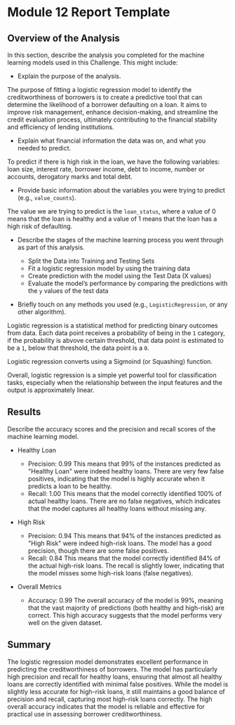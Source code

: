 # Module 12 Report Template

## Overview of the Analysis

In this section, describe the analysis you completed for the machine learning models used in this Challenge. This might include:

* Explain the purpose of the analysis.

The purpose of fitting a logistic regression model to identify the creditworthiness of borrowers is to create a predictive tool that can determine the likelihood of a borrower defaulting on a loan. It aims to improve risk management, enhance decision-making, and streamline the credit evaluation process, ultimately contributing to the financial stability and efficiency of lending institutions.

* Explain what financial information the data was on, and what you needed to predict.

To predict if there is high risk in the loan, we have the following variables: loan size, interest rate, borrower income, debt to income, number or accounts, derogatory marks and total debt.

* Provide basic information about the variables you were trying to predict (e.g., `value_counts`).

The value we are trying to predict is the `loan_status`, where a value of 0 means that the loan is healthy and a value of 1 means that the loan has a high risk of defaulting.

* Describe the stages of the machine learning process you went through as part of this analysis.

    * Split the Data into Training and Testing Sets
    * Fit a logistic regression model by using the training data
    * Create prediction with the model using the Test Data (X values)
    * Evaluate the model’s performance by comparing the predictions with the `y` values of the test data

* Briefly touch on any methods you used (e.g., `LogisticRegression`, or any other algorithm).

Logistic regression is a statistical method for predicting binary outcomes from data. Each data point receives a probability of being in the `1` category, if the probability is abvove certain threshold, that data point is estimated to be a `1`, below that threshold, the data point is a `0`.

Logistic regression converts using a Sigmoind (or Squashing) function.

Overall, logistic regression is a simple yet powerful tool for classification tasks, especially when the relationship between the input features and the output is approximately linear.

## Results

Describe the accuracy scores and the precision and recall scores of the machine learning model.

* Healthy Loan
    * Precision: 0.99
    This means that 99% of the instances predicted as "Healthy Loan" were indeed healthy loans. There are very few false positives, indicating that the model is highly accurate when it predicts a loan to be healthy.
    * Recall: 1.00
    This means that the model correctly identified 100% of actual healthy loans. There are no false negatives, which indicates that the model captures all healthy loans without missing any.

* High Risk
    * Precision: 0.94
    This means that 94% of the instances predicted as "High Risk" were indeed high-risk loans. The model has a good precision, though there are some false positives.
    * Recall: 0.84
    This means that the model correctly identified 84% of the actual high-risk loans. The recall is slightly lower, indicating that the model misses some high-risk loans (false negatives).

* Overall Metrics
    * Accuracy: 0.99
    The overall accuracy of the model is 99%, meaning that the vast majority of predictions (both healthy and high-risk) are correct. This high accuracy suggests that the model performs very well on the given dataset.

## Summary

The logistic regression model demonstrates excellent performance in predicting the creditworthiness of borrowers. The model has particularly high precision and recall for healthy loans, ensuring that almost all healthy loans are correctly identified with minimal false positives. While the model is slightly less accurate for high-risk loans, it still maintains a good balance of precision and recall, capturing most high-risk loans correctly. The high overall accuracy indicates that the model is reliable and effective for practical use in assessing borrower creditworthiness.
